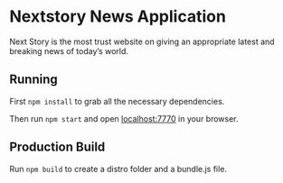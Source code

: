 # Nextstory News Application

Next Story is the most trust website on giving an appropriate latest and breaking 
news of today’s world.

## Running

First `npm install` to grab all the necessary dependencies. 

Then run `npm start` and open <localhost:7770> in your browser.

## Production Build

Run `npm build` to create a distro folder and a bundle.js file.
